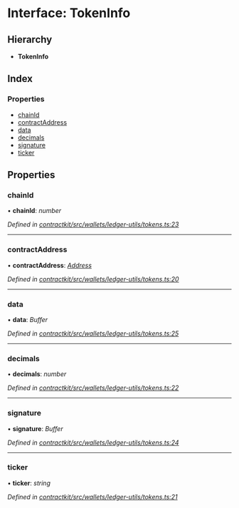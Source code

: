 # Interface: TokenInfo

## Hierarchy

* **TokenInfo**

## Index

### Properties

* [chainId](_contractkit_src_wallets_ledger_utils_tokens_.tokeninfo.md#chainid)
* [contractAddress](_contractkit_src_wallets_ledger_utils_tokens_.tokeninfo.md#contractaddress)
* [data](_contractkit_src_wallets_ledger_utils_tokens_.tokeninfo.md#data)
* [decimals](_contractkit_src_wallets_ledger_utils_tokens_.tokeninfo.md#decimals)
* [signature](_contractkit_src_wallets_ledger_utils_tokens_.tokeninfo.md#signature)
* [ticker](_contractkit_src_wallets_ledger_utils_tokens_.tokeninfo.md#ticker)

## Properties

###  chainId

• **chainId**: *number*

*Defined in [contractkit/src/wallets/ledger-utils/tokens.ts:23](https://github.com/celo-org/celo-monorepo/blob/master/packages/contractkit/src/wallets/ledger-utils/tokens.ts#L23)*

___

###  contractAddress

• **contractAddress**: *[Address](../modules/_contractkit_src_base_.md#address)*

*Defined in [contractkit/src/wallets/ledger-utils/tokens.ts:20](https://github.com/celo-org/celo-monorepo/blob/master/packages/contractkit/src/wallets/ledger-utils/tokens.ts#L20)*

___

###  data

• **data**: *Buffer*

*Defined in [contractkit/src/wallets/ledger-utils/tokens.ts:25](https://github.com/celo-org/celo-monorepo/blob/master/packages/contractkit/src/wallets/ledger-utils/tokens.ts#L25)*

___

###  decimals

• **decimals**: *number*

*Defined in [contractkit/src/wallets/ledger-utils/tokens.ts:22](https://github.com/celo-org/celo-monorepo/blob/master/packages/contractkit/src/wallets/ledger-utils/tokens.ts#L22)*

___

###  signature

• **signature**: *Buffer*

*Defined in [contractkit/src/wallets/ledger-utils/tokens.ts:24](https://github.com/celo-org/celo-monorepo/blob/master/packages/contractkit/src/wallets/ledger-utils/tokens.ts#L24)*

___

###  ticker

• **ticker**: *string*

*Defined in [contractkit/src/wallets/ledger-utils/tokens.ts:21](https://github.com/celo-org/celo-monorepo/blob/master/packages/contractkit/src/wallets/ledger-utils/tokens.ts#L21)*
